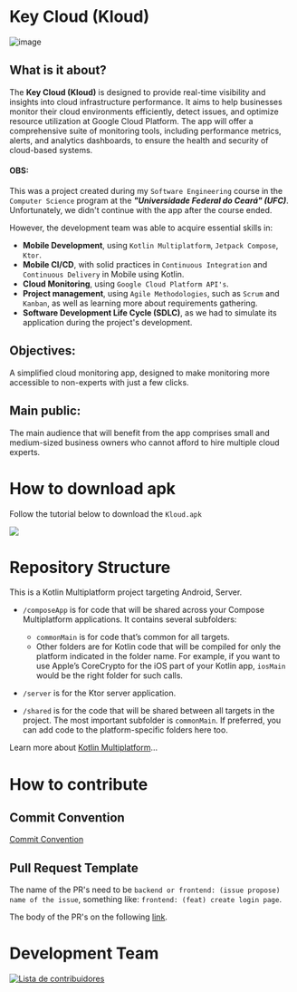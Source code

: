 # Key Cloud (Kloud)

![image](https://github.com/user-attachments/assets/825fef8d-2f4e-482e-8826-a6927a28eced)


## What is it about?

The **Key Cloud (Kloud)** is designed to provide real-time visibility and insights into cloud infrastructure performance. It aims to help businesses monitor their cloud environments efficiently, detect issues, and optimize resource utilization at Google Cloud Platform. The app will offer a comprehensive suite of monitoring tools, including performance metrics, alerts, and analytics dashboards, to ensure the health and security of cloud-based systems.

#### OBS:

This was a project created during my `Software Engineering` course in the `Computer Science` program at the ***"Universidade Federal do Ceará" (UFC)***. Unfortunately, we didn't continue with the app after the course ended. 

However, the development team was able to acquire essential skills in:

- **Mobile Development**, using `Kotlin Multiplatform`, `Jetpack Compose`, `Ktor`.
- **Mobile CI/CD**, with solid practices in `Continuous Integration` and `Continuous Delivery` in Mobile using Kotlin.
- **Cloud Monitoring**, using `Google Cloud Platform API's`.
- **Project management**, using `Agile Methodologies`, such as `Scrum` and `Kanban`, as well as learning more about requirements gathering.
- **Software Development Life Cycle (SDLC)**, as we had to simulate its application during the project's development.

## Objectives:

A simplified cloud monitoring app, designed to make monitoring more accessible to non-experts with just a few clicks.

## Main public:

The main audience that will benefit from the app comprises small and medium-sized business owners who cannot afford to hire multiple cloud experts.

# How to download apk

Follow the tutorial below to download the `Kloud.apk`

[![](https://markdown-videos-api.jorgenkh.no/youtube/_wL90vErURQ)](https://youtu.be/_wL90vErURQ)


# Repository Structure

This is a Kotlin Multiplatform project targeting Android, Server.

* `/composeApp` is for code that will be shared across your Compose Multiplatform applications.
  It contains several subfolders:
  - `commonMain` is for code that’s common for all targets.
  - Other folders are for Kotlin code that will be compiled for only the platform indicated in the folder name.
    For example, if you want to use Apple’s CoreCrypto for the iOS part of your Kotlin app,
    `iosMain` would be the right folder for such calls.

* `/server` is for the Ktor server application.

* `/shared` is for the code that will be shared between all targets in the project.
  The most important subfolder is `commonMain`. If preferred, you can add code to the platform-specific folders here too.


Learn more about [Kotlin Multiplatform](https://www.jetbrains.com/help/kotlin-multiplatform-dev/get-started.html)…

# How to contribute

## Commit Convention

[Commit Convention](https://github.com/iuricode/padroes-de-commits)

## Pull Request Template

 The name of the PR's need to be `backend or frontend: (issue propose) name of the issue`, something like: `frontend: (feat) create login page`.

 The body of the PR's on the following [link](https://github.com/Jose-Alberto-Rodrigues-Neto/Kloud/blob/main/.github/PR_TEMPLATE.md).

# Development Team 

<a href="https://github.com/Jose-Alberto-Rodrigues-Neto/Kloud/graphs/contributors">
  <img src="https://contributors-img.web.app/image?repo=Jose-Alberto-Rodrigues-Neto/Kloud" alt="Lista de contribuidores"/>
</a>
